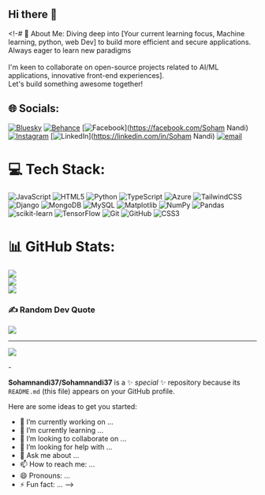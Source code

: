 ## Hi there 👋

<!-# 💫 About Me:
 Diving deep into [Your current learning focus, Machine learning, python, web Dev] to build more efficient and secure applications. <br>Always eager to learn new paradigms<br><br>I'm keen to collaborate on open-source projects related to AI/ML applications,  innovative front-end experiences].<br> Let's build something awesome together!


## 🌐 Socials:
[![Bluesky](https://img.shields.io/badge/bluesky-0285FF?style=for-the-badge&logo=bluesky&logoColor=%23FFFFFF)](https://bsky.app/profile/sohamx.bsky.social) [![Behance](https://img.shields.io/badge/Behance-1769ff?logo=behance&logoColor=white)](https://behance.net/SohamFxWorks) [![Facebook](https://img.shields.io/badge/Facebook-%231877F2.svg?logo=Facebook&logoColor=white)](https://facebook.com/Soham Nandi) [![Instagram](https://img.shields.io/badge/Instagram-%23E4405F.svg?logo=Instagram&logoColor=white)](https://instagram.com/_.Mind_flyer._) [![LinkedIn](https://img.shields.io/badge/LinkedIn-%230077B5.svg?logo=linkedin&logoColor=white)](https://linkedin.com/in/Soham Nandi) [![email](https://img.shields.io/badge/Email-D14836?logo=gmail&logoColor=white)](mailto:official.soham37@gmail.com) 

# 💻 Tech Stack:
![JavaScript](https://img.shields.io/badge/javascript-%23323330.svg?style=flat-square&logo=javascript&logoColor=%23F7DF1E) ![HTML5](https://img.shields.io/badge/html5-%23E34F26.svg?style=flat-square&logo=html5&logoColor=white) ![Python](https://img.shields.io/badge/python-3670A0?style=flat-square&logo=python&logoColor=ffdd54) ![TypeScript](https://img.shields.io/badge/typescript-%23007ACC.svg?style=flat-square&logo=typescript&logoColor=white) ![Azure](https://img.shields.io/badge/azure-%230072C6.svg?style=flat-square&logo=microsoftazure&logoColor=white) ![TailwindCSS](https://img.shields.io/badge/tailwindcss-%2338B2AC.svg?style=flat-square&logo=tailwind-css&logoColor=white) ![Django](https://img.shields.io/badge/django-%23092E20.svg?style=flat-square&logo=django&logoColor=white) ![MongoDB](https://img.shields.io/badge/MongoDB-%234ea94b.svg?style=flat-square&logo=mongodb&logoColor=white) ![MySQL](https://img.shields.io/badge/mysql-4479A1.svg?style=flat-square&logo=mysql&logoColor=white) ![Matplotlib](https://img.shields.io/badge/Matplotlib-%23ffffff.svg?style=flat-square&logo=Matplotlib&logoColor=black) ![NumPy](https://img.shields.io/badge/numpy-%23013243.svg?style=flat-square&logo=numpy&logoColor=white) ![Pandas](https://img.shields.io/badge/pandas-%23150458.svg?style=flat-square&logo=pandas&logoColor=white) ![scikit-learn](https://img.shields.io/badge/scikit--learn-%23F7931E.svg?style=flat-square&logo=scikit-learn&logoColor=white) ![TensorFlow](https://img.shields.io/badge/TensorFlow-%23FF6F00.svg?style=flat-square&logo=TensorFlow&logoColor=white) ![Git](https://img.shields.io/badge/git-%23F05033.svg?style=flat-square&logo=git&logoColor=white) ![GitHub](https://img.shields.io/badge/github-%23121011.svg?style=flat-square&logo=github&logoColor=white) ![CSS3](https://img.shields.io/badge/css3-%231572B6.svg?style=flat-square&logo=css3&logoColor=white)
# 📊 GitHub Stats:
![](https://github-readme-stats.vercel.app/api?username=Sohamnandi37&theme=dark&hide_border=false&include_all_commits=false&count_private=false)<br/>
![](https://nirzak-streak-stats.vercel.app/?user=Sohamnandi37&theme=dark&hide_border=false)<br/>
![](https://github-readme-stats.vercel.app/api/top-langs/?username=Sohamnandi37&theme=dark&hide_border=false&include_all_commits=false&count_private=false&layout=compact)

### ✍️ Random Dev Quote
![](https://quotes-github-readme.vercel.app/api?type=horizontal&theme=light)

---
[![](https://visitcount.itsvg.in/api?id=Sohamnandi37&icon=0&color=0)](https://visitcount.itsvg.in)

<!-- Proudly created with GPRM ( https://gprm.itsvg.in ) -->-
**Sohamnandi37/Sohamnandi37** is a ✨ _special_ ✨ repository because its `README.md` (this file) appears on your GitHub profile.

Here are some ideas to get you started:

- 🔭 I’m currently working on ...
- 🌱 I’m currently learning ...
- 👯 I’m looking to collaborate on ...
- 🤔 I’m looking for help with ...
- 💬 Ask me about ...
- 📫 How to reach me: ...
- 😄 Pronouns: ...
- ⚡ Fun fact: ...
-->
